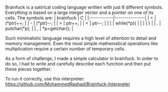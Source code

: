 Brainfuck is a satirical coding language written with just 8 different symbols. Everything is based on a large integer vector and a pointer on one of its cells. The symbols are:
| brainfuck  | C             |
|------------|---------------|
| +          | (*ptr)++;     |
| -          | (*ptr)--;     |
| >          | ptr++;        |
| <          | ptr--;        |
| [          | while(*p){    |
| ]          | }             |
| .          | putchar(*p);  |
| ,          | *p=getchar(); |

Such minimalistic language requires a high level of attention to detail and memory management. Even the most simple mathematical operations like multiplication require a certain number of temporary cells.

As a form of challenge, I made a simple calculator in brainfuck. In order to do so, I had to write and carefully describe each function and then put these pieces together.

To run it correctly, use this interpreter: https://github.com/MohammedRashad/Brainfuck-Interpreter